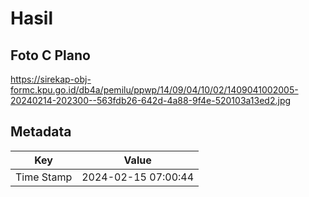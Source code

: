 # Hasil

## Foto C Plano

https://sirekap-obj-formc.kpu.go.id/db4a/pemilu/ppwp/14/09/04/10/02/1409041002005-20240214-202300--563fdb26-642d-4a88-9f4e-520103a13ed2.jpg


## Metadata

| Key        | Value               |
| ---------- | ------------------- |
| Time Stamp | 2024-02-15 07:00:44 |



